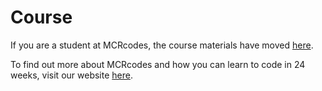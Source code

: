 # Course

If you are a student at MCRcodes, the course materials have moved [here](https://github.com/MCRcodes/curriculum).

To find out more about MCRcodes and how you can learn to code in 24 weeks, visit our website [here](https://mcr.codes).
